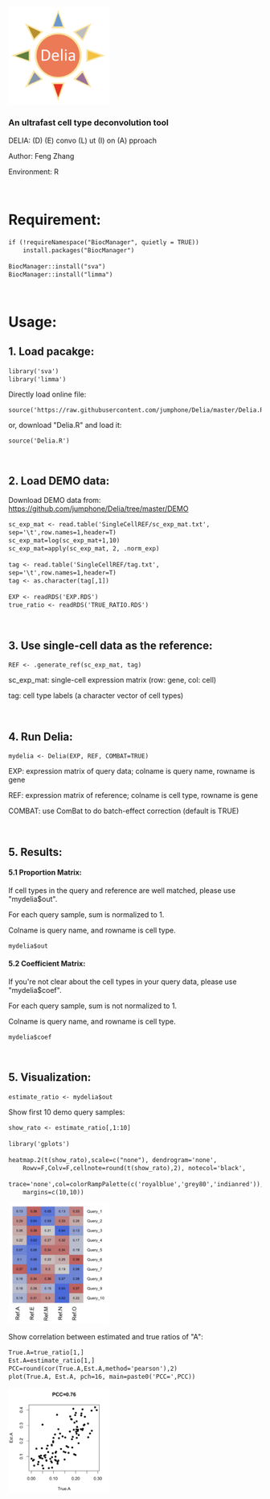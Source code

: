 <img src="https://github.com/jumphone/Delia/blob/master/img/Delia_LOGO.png" width="200">


### An ultrafast cell type deconvolution tool

DELIA: (D) (E) convo (L) ut (I) on (A) pproach

Author: Feng Zhang

Environment: R 

</br>

# Requirement:

    if (!requireNamespace("BiocManager", quietly = TRUE))
        install.packages("BiocManager")
        
    BiocManager::install("sva")
    BiocManager::install("limma")

</br>

# Usage:

## 1. Load pacakge:

    library('sva')
    library('limma')
    
Directly load online file:

    source('https://raw.githubusercontent.com/jumphone/Delia/master/Delia.R')
    
or, download "Delia.R" and load it:
    
    source('Delia.R')
    
</br>

## 2. Load DEMO data:

Download DEMO data from: https://github.com/jumphone/Delia/tree/master/DEMO

    sc_exp_mat <- read.table('SingleCellREF/sc_exp_mat.txt', sep='\t',row.names=1,header=T)
    sc_exp_mat=log(sc_exp_mat+1,10)
    sc_exp_mat=apply(sc_exp_mat, 2, .norm_exp)
    
    tag <- read.table('SingleCellREF/tag.txt', sep='\t',row.names=1,header=T)
    tag <- as.character(tag[,1])
    
    EXP <- readRDS('EXP.RDS')    
    true_ratio <- readRDS('TRUE_RATIO.RDS')

    
</br>

## 3. Use single-cell data as the reference:
    
    REF <- .generate_ref(sc_exp_mat, tag)
    
sc_exp_mat: single-cell expression matrix (row: gene, col: cell)

tag: cell type labels (a character vector of cell types)

</br>

## 4. Run Delia:
    
    mydelia <- Delia(EXP, REF, COMBAT=TRUE)      

EXP: expression matrix of query data; colname is query name, rowname is gene

REF: expression matrix of reference; colname is cell type, rowname is gene 

COMBAT: use ComBat to do batch-effect correction (default is TRUE)

</br>

## 5. Results:   

#### 5.1 Proportion Matrix:

If cell types in the query and reference are well matched, please use "mydelia$out".

For each query sample, sum is normalized to 1.

Colname is query name, and rowname is cell type.

    mydelia$out

#### 5.2 Coefficient Matrix:

If you're not clear about the cell types in your query data, please use "mydelia$coef".
 
For each query sample, sum is not normalized to 1.

Colname is query name, and rowname is cell type.

    mydelia$coef
    
</br>

## 5. Visualization:   
   
    estimate_ratio <- mydelia$out 
    
    
Show first 10 demo query samples:

    show_rato <- estimate_ratio[,1:10]
    
    library('gplots')
     
    heatmap.2(t(show_rato),scale=c("none"), dendrogram='none',
        Rowv=F,Colv=F,cellnote=round(t(show_rato),2), notecol='black',
        trace='none',col=colorRampPalette(c('royalblue','grey80','indianred')),
        margins=c(10,10))


<img src="https://raw.githubusercontent.com/jumphone/Delia/master/DEMO/PLOT1.png" width="200">


Show correlation between estimated and true ratios of "A":
    
    True.A=true_ratio[1,]
    Est.A=estimate_ratio[1,]
    PCC=round(cor(True.A,Est.A,method='pearson'),2)
    plot(True.A, Est.A, pch=16, main=paste0('PCC=',PCC))
    
        
<img src="https://raw.githubusercontent.com/jumphone/Delia/master/DEMO/PLOT2.png" width="200">
        
       


